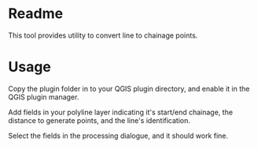 # Readme

This tool provides utility to convert line to chainage points.  

# Usage

Copy the plugin folder in to your QGIS plugin directory, and enable it in the QGIS plugin manager.  

Add fields in your polyline layer indicating it's start/end chainage, the distance to generate points, and the line's identification.  

Select the fields in the processing dialogue, and it should work fine.
